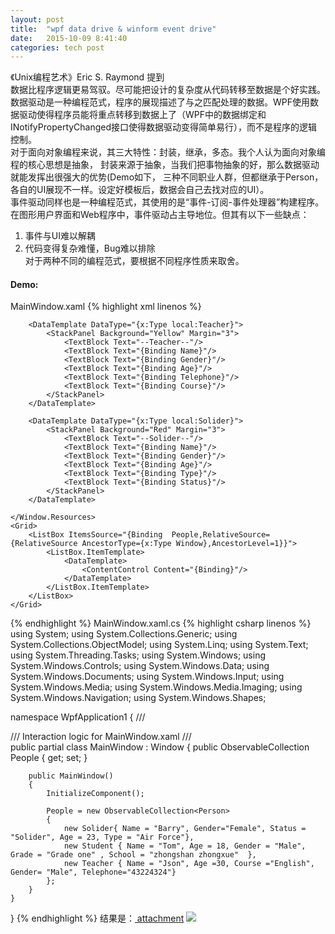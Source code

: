 ```yaml
---
layout: post
title:  "wpf data drive & winform event drive"
date:   2015-10-09 8:41:40
categories: tech post
---
```

《Unix编程艺术》Eric S. Raymond 提到<br/>
数据比程序逻辑更易驾驭。尽可能把设计的复杂度从代码转移至数据是个好实践。<br/>
数据驱动是一种编程范式，程序的展现描述了与之匹配处理的数据。WPF使用数据驱动使得程序员能将重点转移到数据上了（WPF中的数据绑定和INotifyPropertyChanged接口使得数据驱动变得简单易行），而不是程序的逻辑控制。<br/>
对于面向对象编程来说，其三大特性：封装，继承，多态。我个人认为面向对象编程的核心思想是抽象， 封装来源于抽象，当我们把事物抽象的好，那么数据驱动就能发挥出很强大的优势(Demo如下， 三种不同职业人群，但都继承于Person，各自的UI展现不一样。设定好模板后，数据会自己去找对应的UI）。<br/>
事件驱动同样也是一种编程范式，其使用的是“事件-订阅-事件处理器”构建程序。在图形用户界面和Web程序中，事件驱动占主导地位。但其有以下一些缺点：<br/>
1. 事件与UI难以解耦<br/>
2. 代码变得复杂难懂，Bug难以排除<br/>
对于两种不同的编程范式，要根据不同程序性质来取舍。
<h4>Demo:</h4>
MainWindow.xaml
{% highlight xml linenos %}
<Window x:Class="WpfApplication1.MainWindow"
        xmlns="http://schemas.microsoft.com/winfx/2006/xaml/presentation"
        xmlns:x="http://schemas.microsoft.com/winfx/2006/xaml"
        xmlns:local="clr-namespace:WpfApplication1"
        Title="MainWindow" Height="350" Width="525">
    <Window.Resources>
        <DataTemplate DataType="{x:Type local:Student}">
            <StackPanel Background="Blue" Margin="3">
                <TextBlock Text="--Student--"/>
                <TextBlock Text="{Binding Name}"/>
                <TextBlock Text="{Binding Gender}"/>
                <TextBlock Text="{Binding Age}"/>
                <TextBlock Text="{Binding Grade}"/>
                <TextBlock Text="{Binding School}"/>
            </StackPanel>
        </DataTemplate>
 
        <DataTemplate DataType="{x:Type local:Teacher}">
            <StackPanel Background="Yellow" Margin="3">
                <TextBlock Text="--Teacher--"/>
                <TextBlock Text="{Binding Name}"/>
                <TextBlock Text="{Binding Gender}"/>
                <TextBlock Text="{Binding Age}"/>
                <TextBlock Text="{Binding Telephone}"/>
                <TextBlock Text="{Binding Course}"/>
            </StackPanel>
        </DataTemplate>
 
        <DataTemplate DataType="{x:Type local:Solider}">
            <StackPanel Background="Red" Margin="3">
                <TextBlock Text="--Solider--"/>
                <TextBlock Text="{Binding Name}"/>
                <TextBlock Text="{Binding Gender}"/>
                <TextBlock Text="{Binding Age}"/>
                <TextBlock Text="{Binding Type}"/>
                <TextBlock Text="{Binding Status}"/>
            </StackPanel>
        </DataTemplate>
 
    </Window.Resources>
    <Grid>
        <ListBox ItemsSource="{Binding  People,RelativeSource={RelativeSource AncestorType={x:Type Window},AncestorLevel=1}}">
            <ListBox.ItemTemplate>
                <DataTemplate>
                    <ContentControl Content="{Binding}"/>
                </DataTemplate>
            </ListBox.ItemTemplate>
        </ListBox>
    </Grid>
</Window>
{% endhighlight %}
MainWindow.xaml.cs
{% highlight csharp linenos %}
using System;
using System.Collections.Generic;
using System.Collections.ObjectModel;
using System.Linq;
using System.Text;
using System.Threading.Tasks;
using System.Windows;
using System.Windows.Controls;
using System.Windows.Data;
using System.Windows.Documents;
using System.Windows.Input;
using System.Windows.Media;
using System.Windows.Media.Imaging;
using System.Windows.Navigation;
using System.Windows.Shapes;
 
namespace WpfApplication1
{
    /// <summary>
    /// Interaction logic for MainWindow.xaml
    /// </summary>
    public partial class MainWindow : Window
    {
        public ObservableCollection<Person> People { get; set; }
 
        public MainWindow()
        {
            InitializeComponent();
 
            People = new ObservableCollection<Person> 
            {
                new Solider{ Name = "Barry", Gender="Female", Status = "Solider", Age = 23, Type = "Air Force"},
                new Student { Name = "Tom", Age = 18, Gender = "Male", Grade = "Grade one" , School = "zhongshan zhongxue"  },
                new Teacher { Name = "Json", Age =30, Course ="English", Gender= "Male", Telephone="43224324"}
            };
        }
    }
}
{% endhighlight %}
结果是：<a href="{{ site.url }}/assets/WpfApplication1.zip" class="dsq-brlink hvr-underline-from-right"> attachment</a>
<img src="{{ site.url }}/img/wpfdata_winformevent.png" data-src="{{ site.url }}/img/post/2015-10-9-wpf-data-drive-&-winform-event-drive.png" />